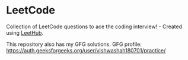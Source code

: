 # LeetCode
Collection of LeetCode questions to ace the coding interview! - Created using [LeetHub](https://github.com/QasimWani/LeetHub).

This repository also has my GFG solutions.
GFG profile: https://auth.geeksforgeeks.org/user/vishwashah180701/practice/
